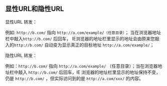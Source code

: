 ## **显性URL和隐性URL**

显性URL 转发：

例如: `http://b.com/` 指向 `http://a.com/example/（任意目录）`； 当在浏览器地址栏中敲入`http://b.com/` 后回车， IE浏览器的地址栏里显示的地址会由原来您敲入的`http://b.com/` 自动变为显示真正的目标地址 `http://a.com/example/`；

隐性URL 转发：

例如：`http://b.com/` 指向 `http://a.com/example/` （任意目录）；当在浏览器地址栏中敲入 `http://b.com/` 后回车，IE 浏览器的地址栏里显示的地址保持不变，仍是 `http://b.com/` ，但实际访问到的是 `http://a.com/xxx/` 的内容。

 
